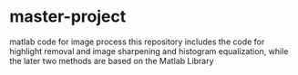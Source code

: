 # master-project
matlab code for image process
this repository includes the code for highlight removal and image sharpening and histogram equalization, while the later two methods are based on the Matlab Library
